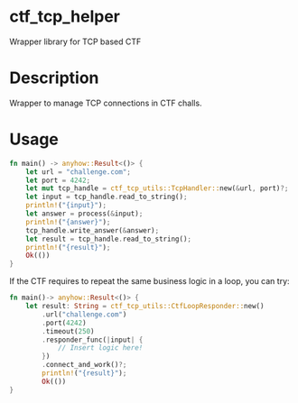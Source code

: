 # ctf_tcp_helper
Wrapper library for TCP based CTF

# Description
Wrapper to manage TCP connections in CTF challs.

# Usage
```rust
fn main() -> anyhow::Result<()> {
    let url = "challenge.com";
    let port = 4242;
    let mut tcp_handle = ctf_tcp_utils::TcpHandler::new(&url, port)?;
    let input = tcp_handle.read_to_string();
    println!("{input}");
    let answer = process(&input);
    println!("{answer}");
    tcp_handle.write_answer(&answer);
    let result = tcp_handle.read_to_string();
    println!("{result}");
    Ok(())
}
```

If the CTF requires to repeat the same business logic in a loop, you can try:
```rust
fn main()-> anyhow::Result<()> {
    let result: String = ctf_tcp_utils::CtfLoopResponder::new()
        .url("challenge.com")
        .port(4242)
        .timeout(250)
        .responder_func(|input| {
            // Insert logic here!
        })
        .connect_and_work()?;
        println!("{result}");
        Ok(())
}
```